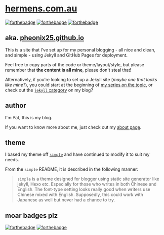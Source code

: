 # [hermens.com.au](https://hermens.com.au)

[![forthebadge](http://forthebadge.com/images/badges/fuck-it-ship-it.svg)](http://forthebadge.com)
[![forthebadge](http://forthebadge.com/images/badges/kinda-sfw.svg)](http://forthebadge.com)
[![forthebadge](http://forthebadge.com/images/badges/ages-20-30.svg)](http://forthebadge.com)

## aka. [pheonix25.github.io](https://hermens.com.au)
This is a site that I've set up for my personal blogging - all nice and clean, and simple - using Jekyll and GitHub Pages for deployment.

Feel free to copy parts of the code or theme/layout/style, but please remember that **the content is all mine**, please don't steal that!

Alternatively, if you're looking to set up a Jekyll site (*maybe one that looks like mine?*), you could start at the beginning of [my series on the topic](https://hermens.com.au/2016/10/01/Getting-started-with-Jekyll-Part-1/), or check out the [`jekyll` category](https://hermens.com.au/archive/#jekyll) on my blog?

## author
I'm Pat, this is my blog. 

If you want to know more about me, just check out my [about page](https://hermens.com.au/about/).

## theme
I based my theme off [`simple`](https://github.com/wild-flame/jekyll-simple) and have continued to modify it to suit my needs.

From the `simple` README, it is described in the following manner:
> `simple` is a theme designed for blogger using static site generator like jekyll, Hexo etc.
> Especially for those who writes in both Chinese and English. The font-type setting looks really good when writers use Chinese mixed with English.
> Supposedly, this could work with Japanese as well but never had a chance to try.

## moar badges plz
[![forthebadge](http://forthebadge.com/images/badges/built-by-developers.svg)](http://forthebadge.com)
[![forthebadge](http://forthebadge.com/images/badges/built-with-love.svg)](http://forthebadge.com)
